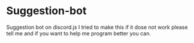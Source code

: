 # Suggestion-bot
Suggestion bot on discord.js
I tried to make this if it dose not work  please tell me and if you want to help me program better you can.
